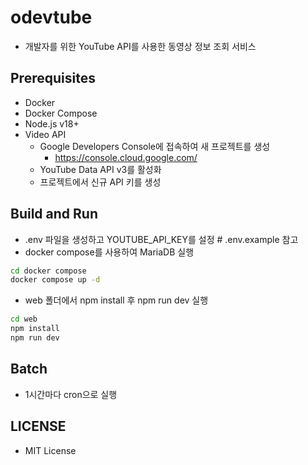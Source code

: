 # odevtube
- 개발자를 위한 YouTube API를 사용한 동영상 정보 조회 서비스

## Prerequisites

- Docker
- Docker Compose
- Node.js v18+
- Video API
  - Google Developers Console에 접속하여 새 프로젝트를 생성
    - https://console.cloud.google.com/
  - YouTube Data API v3를 활성화
  - 프로젝트에서 신규 API 키를 생성

## Build and Run

- .env 파일을 생성하고 YOUTUBE_API_KEY를 설정 # .env.example 참고
- docker compose를 사용하여 MariaDB 실행
```sh
cd docker compose
docker compose up -d
```
- web 폴더에서 npm install 후 npm run dev 실행
```sh
cd web
npm install
npm run dev
```

## Batch

- 1시간마다 cron으로 실행

## LICENSE

- MIT License
